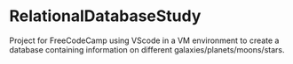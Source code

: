 # RelationalDatabaseStudy
Project for FreeCodeCamp using VScode in a VM environment to create a database containing information on different galaxies/planets/moons/stars.
